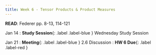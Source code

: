 ```yaml
---
title: Week 6 - Tensor Products & Product Measures
---
```

**READ**: Federer pp. 8-13, 114-121

Jan 14
: **Study Session**{: .label .label-blue } Wednesday Study Session
  
Jan 21
: **Meeting**{: .label .label-blue } 2.6 Discussion
: **HW 6 Due**{: .label .label-red }
